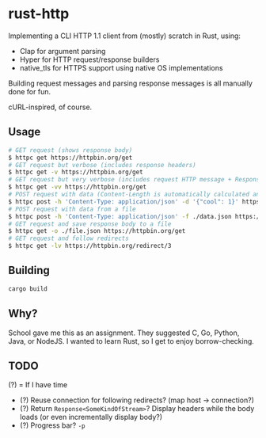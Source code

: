 # rust-http

Implementing a CLI HTTP 1.1 client from (mostly) scratch in Rust, using:

- Clap for argument parsing
- Hyper for HTTP request/response builders
- native_tls for HTTPS support using native OS implementations

Building request messages and parsing response messages is all manually done for fun.

cURL-inspired, of course.

## Usage

```bash
# GET request (shows response body)
$ httpc get https://httpbin.org/get
# GET request but verbose (includes response headers)
$ httpc get -v https://httpbin.org/get
# GET request but very verbose (includes request HTTP message + Response headers)
$ httpc get -vv https://httpbin.org/get
# POST request with data (Content-Length is automatically calculated and set, you only need to provide Content-Type)
$ httpc post -h 'Content-Type: application/json' -d '{"cool": 1}' https://httpbin.org/post
# POST request with data from a file
$ httpc post -h 'Content-Type: application/json' -f ./data.json https://httpbin.org/post
# GET request and save response body to a file
$ httpc get -o ./file.json https://httpbin.org/get
# GET request and follow redirects
$ httpc get -lv https://httpbin.org/redirect/3
```

## Building

```bash
cargo build
```

## Why?

School gave me this as an assignment. They suggested C, Go, Python, Java, or NodeJS. I wanted to learn Rust, so I get to enjoy borrow-checking.

## TODO

(?) = If I have time

- (?) Reuse connection for following redirects? (map host -> connection?)
- (?) Return `Response<SomeKindOfStream>`? Display headers while the body loads (or even incrementally display body?)
- (?) Progress bar? `-p`
